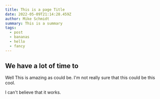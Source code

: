 ```yaml
---
title: This is a page Title
date: 2022-05-09T21:14:28.459Z
author: Mike Schmidt
summary: This is a summary
tags:
  - post
  - bananas
  - hello
  - fancy
---
```



## We have a lot of time to

Well This is amazing as could be.  I'm not really sure that this could be this cool. 



I can't believe that it works.